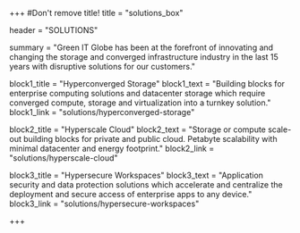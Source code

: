 +++
#Don't remove title!
title = "solutions_box"

header = "SOLUTIONS"

summary = "Green IT Globe has been at the forefront of innovating and changing the storage and converged infrastructure industry in the last 15 years with disruptive solutions for our customers."

block1_title = "Hyperconverged Storage"
block1_text = "Building blocks for enterprise computing solutions and datacenter storage which require converged compute, storage and virtualization into a turnkey solution."
block1_link = "solutions/hyperconverged-storage"

block2_title = "Hyperscale Cloud"
block2_text = "Storage or compute scale-out building blocks for private and public cloud. Petabyte scalability with minimal datacenter and energy footprint."
block2_link = "solutions/hyperscale-cloud"

block3_title = "Hypersecure Workspaces"
block3_text = "Application security and data protection solutions which accelerate and centralize the deployment and secure access of enterprise apps to any device."
block3_link = "solutions/hypersecure-workspaces"

+++